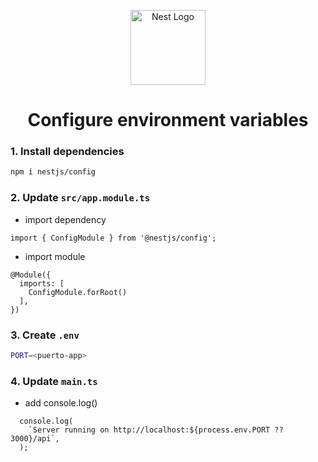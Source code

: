 <p align="center">
  <a href="http://nestjs.com/" target="blank"><img src="https://nestjs.com/img/logo-small.svg" width="120" alt="Nest Logo" /></a>
</p>

<h1 align="center">Configure environment variables</h1>

### 1. Install dependencies

```bash
npm i nestjs/config
```

### 2. Update `src/app.module.ts`

- import dependency

```nestjs
import { ConfigModule } from '@nestjs/config';
```

- import module

```nestjs
@Module({
  imports: [
    ConfigModule.forRoot()
  ],
})
```

### 3. Create `.env`

```bash
PORT=<puerto-app>
```

### 4. Update `main.ts`

- add console.log()

```nestjs
  console.log(
    `Server running on http://localhost:${process.env.PORT ?? 3000}/api`,
  );
```
